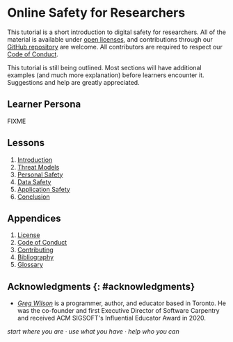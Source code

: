 # Online Safety for Researchers

This tutorial is a short introduction to digital safety for researchers.
All of the material is available under [open licenses](./LICENSE.md),
and contributions through our [GitHub repository][repo] are welcome.
All contributors are required to respect our [Code of Conduct](./CODE_OF_CONDUCT.md).

<div class="callout" markdown="1">

This tutorial is still being outlined.
Most sections will have additional examples (and much more explanation)
before learners encounter it.
Suggestions and help are greatly appreciated.

</div>

## Learner Persona

FIXME

## Lessons

<div id="lessons" markdown="1">

1.  [Introduction](./intro/)
1.  [Threat Models](./threats/)
1.  [Personal Safety](./personal/)
1.  [Data Safety](./data/)
1.  [Application Safety](./application/)
1.  [Conclusion](./finale/)

</div>

##  Appendices

<div id="appendices" markdown="1">

1.  [License](./LICENSE.md)
1.  [Code of Conduct](./CODE_OF_CONDUCT.md)
1.  [Contributing](./CONTRIBUTING.md)
1.  [Bibliography](./bibliography/)
1.  [Glossary](./glossary/)

</div>

## Acknowledgments {: #acknowledgments}

-   [*Greg Wilson*][wilson-greg] is a programmer, author, and educator based in Toronto.
    He was the co-founder and first Executive Director of Software Carpentry
    and received ACM SIGSOFT's Influential Educator Award in 2020.

<p class="center">
  <em>
    start where you are
    &middot;
    use what you have
    &middot;
    help who you can
  </em>
</p>

[repo]: https://github.com/gvwilson/safety
[wilson-greg]: https://third-bit.com/
